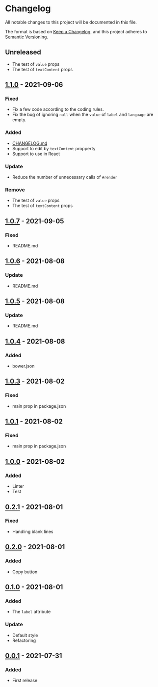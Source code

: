 # Changelog

All notable changes to this project will be documented in this file.

The format is based on [Keep a Changelog](https://keepachangelog.com/en/1.0.0/),
and this project adheres to [Semantic Versioning](https://semver.org/spec/v2.0.0.html).

## Unreleased

- The test of `value` props
- The test of `textContent` props

## [1.1.0] - 2021-09-06

### Fixed

- Fix a few code according to the coding rules.
- Fix the bug of ignoring `null` when the `value` of `label` and `language`  are empty.

### Added

- [CHANGELOG.md](CHANGELOG.md)
- Support to edit by `textContent` propperty
- Support to use in React

### Update

- Reduce the number of unnecessary calls of `#render`

### Remove

- The test of `value` props
- The test of `textContent` props

## [1.0.7] - 2021-09-05

### Fixed

- README.md

## [1.0.6] - 2021-08-08

### Update

- README.md

## [1.0.5] - 2021-08-08

### Update

- README.md

## [1.0.4] - 2021-08-08

### Added

- bower.json

## [1.0.3] - 2021-08-02

### Fixed

- main prop in package.json

## [1.0.1] - 2021-08-02

### Fixed

- main prop in package.json

## [1.0.0] - 2021-08-02

### Added

- Linter
- Test

## [0.2.1] - 2021-08-01

### Fixed

- Handling blank lines

## [0.2.0] - 2021-08-01

### Added

- Copy button

## [0.1.0] - 2021-08-01

### Added

- The `label` attribute

### Update

- Default style
- Refactoring

## [0.0.1] - 2021-07-31

### Added

- First release

[1.1.0]: https://github.com/heppokofrontend/html-code-block-element/releases/tag/v1.1.0
[1.0.7]: https://github.com/heppokofrontend/html-code-block-element/releases/tag/v1.0.7
[1.0.6]: https://github.com/heppokofrontend/html-code-block-element/releases/tag/v1.0.6
[1.0.5]: https://github.com/heppokofrontend/html-code-block-element/releases/tag/v1.0.5
[1.0.4]: https://github.com/heppokofrontend/html-code-block-element/releases/tag/v1.0.4
[1.0.3]: https://github.com/heppokofrontend/html-code-block-element/releases/tag/v1.0.3
[1.0.1]: https://github.com/heppokofrontend/html-code-block-element/releases/tag/v1.0.1
[1.0.0]: https://github.com/heppokofrontend/html-code-block-element/releases/tag/v1.0.0
[0.2.1]: https://github.com/heppokofrontend/html-code-block-element/releases/tag/v0.2.1
[0.2.0]: https://github.com/heppokofrontend/html-code-block-element/releases/tag/v0.2.0
[0.1.0]: https://github.com/heppokofrontend/html-code-block-element/releases/tag/v0.1.0
[0.0.1]: https://github.com/heppokofrontend/html-code-block-element/releases/tag/v0.0.1
